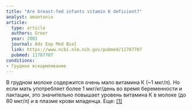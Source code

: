 ```yaml
---
title: "Are breast-fed infants vitamin K deficient?"
analyst: amantonio
article:
  type: article
  authors: Greer
  year: 2001
  journal: Adv Exp Med Biol
  link: https://www.ncbi.nlm.nih.gov/pubmed/11787707
  pubmed: 11787707
conditions:
- Грудное вскармливание
---
```


В грудном молоке содержится очень мало витамина К (~1 мкг/л). Но если мать употребляет более 1 мкг/кг/день во время беременности и лактации, это значительно повышает уровень витамина К в молоке (до 80 мкг/л) и в плазме крови младенца. Еще: [[1]](https://www.ncbi.nlm.nih.gov/pubmed/8989344)
